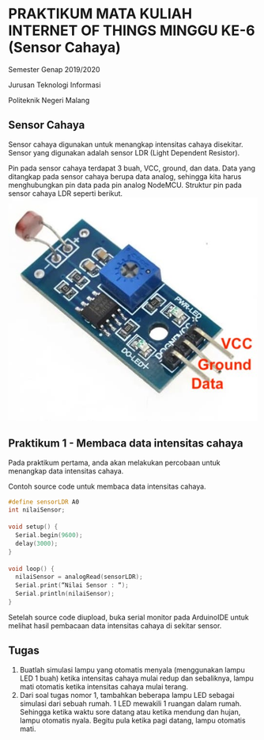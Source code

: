 # PRAKTIKUM MATA KULIAH INTERNET OF THINGS MINGGU KE-6 (Sensor Cahaya)

Semester Genap 2019/2020

Jurusan Teknologi Informasi

Politeknik Negeri Malang

## Sensor Cahaya

Sensor cahaya digunakan untuk menangkap intensitas cahaya disekitar. Sensor yang digunakan adalah sensor LDR (Light Dependent Resistor). 

Pin pada sensor cahaya terdapat 3 buah, VCC, ground, dan data. Data yang ditangkap pada sensor cahaya berupa data analog, sehingga kita harus menghubungkan pin data pada pin analog NodeMCU. Struktur pin pada sensor cahaya LDR seperti berikut.
![sensor cahaya](sensor-ldr.jpg)

## Praktikum 1 - Membaca data intensitas cahaya

Pada praktikum pertama, anda akan melakukan percobaan untuk menangkap data intensitas cahaya.

Contoh source code untuk membaca data intensitas cahaya.

```c++
#define sensorLDR A0
int nilaiSensor;

void setup() {
  Serial.begin(9600);
  delay(3000);
}

void loop() {
  nilaiSensor = analogRead(sensorLDR);
  Serial.print(“Nilai Sensor : “);
  Serial.println(nilaiSensor);
}
```

Setelah source code diupload, buka serial monitor pada ArduinoIDE untuk melihat hasil pembacaan data intensitas cahaya di sekitar sensor.

## Tugas
1. Buatlah simulasi lampu yang otomatis menyala (menggunakan lampu LED 1 buah) ketika intensitas cahaya mulai redup dan sebaliknya, lampu mati otomatis ketika intensitas cahaya mulai terang.
2. Dari soal tugas nomor 1, tambahkan beberapa lampu LED sebagai simulasi dari sebuah rumah. 1 LED mewakili 1 ruangan dalam rumah. Sehingga ketika waktu sore datang atau ketika mendung dan hujan, lampu otomatis nyala. Begitu pula ketika pagi datang, lampu otomatis mati.